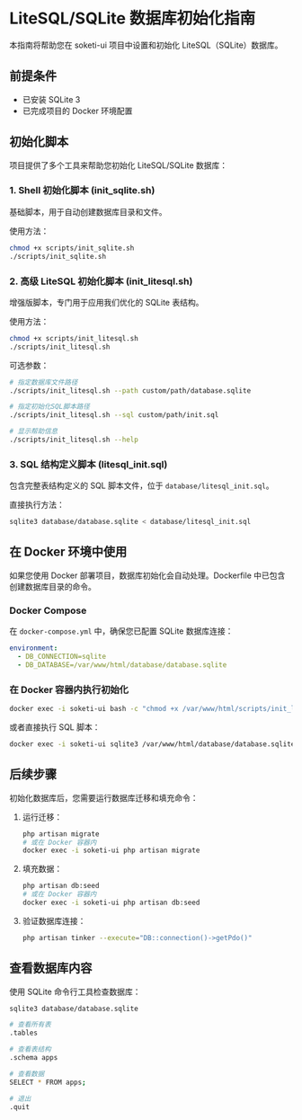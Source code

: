 # LiteSQL/SQLite 数据库初始化指南

本指南将帮助您在 soketi-ui 项目中设置和初始化 LiteSQL（SQLite）数据库。

## 前提条件

- 已安装 SQLite 3
- 已完成项目的 Docker 环境配置

## 初始化脚本

项目提供了多个工具来帮助您初始化 LiteSQL/SQLite 数据库：

### 1. Shell 初始化脚本 (init_sqlite.sh)

基础脚本，用于自动创建数据库目录和文件。

使用方法：
```bash
chmod +x scripts/init_sqlite.sh
./scripts/init_sqlite.sh
```

### 2. 高级 LiteSQL 初始化脚本 (init_litesql.sh)

增强版脚本，专门用于应用我们优化的 SQLite 表结构。

使用方法：
```bash
chmod +x scripts/init_litesql.sh
./scripts/init_litesql.sh
```

可选参数：
```bash
# 指定数据库文件路径
./scripts/init_litesql.sh --path custom/path/database.sqlite

# 指定初始化SQL脚本路径
./scripts/init_litesql.sh --sql custom/path/init.sql

# 显示帮助信息
./scripts/init_litesql.sh --help
```

### 3. SQL 结构定义脚本 (litesql_init.sql)

包含完整表结构定义的 SQL 脚本文件，位于 `database/litesql_init.sql`。

直接执行方法：
```bash
sqlite3 database/database.sqlite < database/litesql_init.sql
```

## 在 Docker 环境中使用

如果您使用 Docker 部署项目，数据库初始化会自动处理。Dockerfile 中已包含创建数据库目录的命令。

### Docker Compose

在 `docker-compose.yml` 中，确保您已配置 SQLite 数据库连接：

```yaml
environment:
  - DB_CONNECTION=sqlite
  - DB_DATABASE=/var/www/html/database/database.sqlite
```

### 在 Docker 容器内执行初始化

```bash
docker exec -i soketi-ui bash -c "chmod +x /var/www/html/scripts/init_litesql.sh && /var/www/html/scripts/init_litesql.sh"
```

或者直接执行 SQL 脚本：

```bash
docker exec -i soketi-ui sqlite3 /var/www/html/database/database.sqlite < database/litesql_init.sql
```

## 后续步骤

初始化数据库后，您需要运行数据库迁移和填充命令：

1. 运行迁移：
   ```bash
   php artisan migrate
   # 或在 Docker 容器内
   docker exec -i soketi-ui php artisan migrate
   ```

2. 填充数据：
   ```bash
   php artisan db:seed
   # 或在 Docker 容器内
   docker exec -i soketi-ui php artisan db:seed
   ```

3. 验证数据库连接：
   ```bash
   php artisan tinker --execute="DB::connection()->getPdo()"
   ```

## 查看数据库内容

使用 SQLite 命令行工具检查数据库：

```bash
sqlite3 database/database.sqlite

# 查看所有表
.tables

# 查看表结构
.schema apps

# 查看数据
SELECT * FROM apps;

# 退出
.quit
```